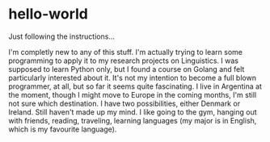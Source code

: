 # hello-world
Just following the instructions...

I'm completly new to any of this stuff. I'm actually trying to learn some programming to apply it to my research projects on Linguistics.
I was supposed to learn Python only, but I found a course on Golang and felt particularly interested about it. 
It's not my intention to become a full blown programmer, at all, but so far it seems quite fascinating. 
I live in Argentina at the moment, though I might move to Europe in the coming months, I'm still not sure which destination.
I have two possibilities, either Denmark or Ireland. Still haven't made up my mind. 
I like going to the gym, hanging out with friends, reading, traveling, learning languages (my major is in English, which is my favourite language).
